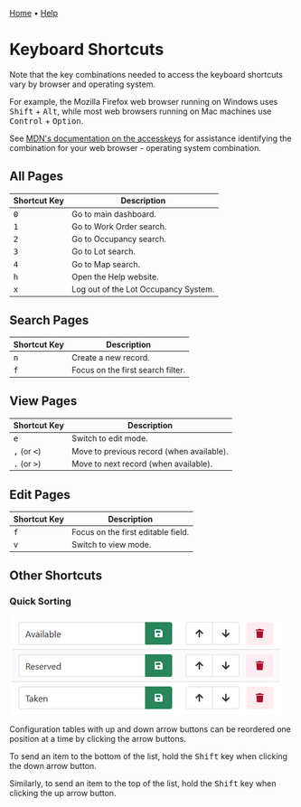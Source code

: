 [Home](https://cityssm.github.io/lot-occupancy-system/)
•
[Help](https://cityssm.github.io/lot-occupancy-system/docs/)

# Keyboard Shortcuts

Note that the key combinations needed to access the keyboard shortcuts
vary by browser and operating system.

For example, the Mozilla Firefox web browser running on Windows uses <kbd>Shift</kbd> + <kbd>Alt</kbd>,
while most web browsers running on Mac machines use <kbd>Control</kbd> + <kbd>Option</kbd>.

See [MDN's documentation on the accesskeys](https://developer.mozilla.org/en-US/docs/Web/HTML/Global_attributes/accesskey)
for assistance identifying the combination for your web browser - operating system combination.

## All Pages

| Shortcut Key | Description                          |
| ------------ | ------------------------------------ |
| <kbd>0</kbd> | Go to main dashboard.                |
| <kbd>1</kbd> | Go to Work Order search.             |
| <kbd>2</kbd> | Go to Occupancy search.              |
| <kbd>3</kbd> | Go to Lot search.                    |
| <kbd>4</kbd> | Go to Map search.                    |
| <kbd>h</kbd> | Open the Help website.               |
| <kbd>x</kbd> | Log out of the Lot Occupancy System. |

## Search Pages

| Shortcut Key | Description                       |
| ------------ | --------------------------------- |
| <kbd>n</kbd> | Create a new record.              |
| <kbd>f</kbd> | Focus on the first search filter. |

## View Pages

| Shortcut Key                   | Description                               |
| ------------------------------ | ----------------------------------------- |
| <kbd>e</kbd>                   | Switch to edit mode.                      |
| <kbd>,</kbd> (or <kbd><</kbd>) | Move to previous record (when available). |
| <kbd>.</kbd> (or <kbd>></kbd>) | Move to next record (when available).     |

## Edit Pages

| Shortcut Key | Description                        |
| ------------ | ---------------------------------- |
| <kbd>f</kbd> | Focus on the first editable field. |
| <kbd>v</kbd> | Switch to view mode.               |

## Other Shortcuts

### Quick Sorting

![Configuration Tables](images/configTableSorting.png)

Configuration tables with up and down arrow buttons can be reordered one position at a time
by clicking the arrow buttons.

To send an item to the bottom of the list,
hold the <kbd>Shift</kbd> key when clicking the down arrow button.

Similarly, to send an item to the top of the list,
hold the <kbd>Shift</kbd> key when clicking the up arrow button.

